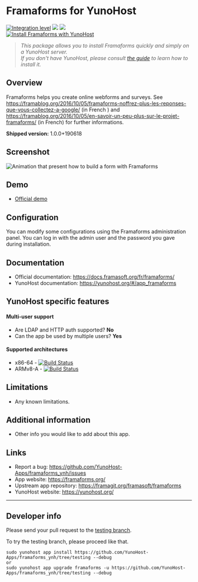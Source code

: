 # Framaforms for YunoHost

[![Integration level](https://dash.yunohost.org/integration/framaforms.svg)](https://dash.yunohost.org/appci/app/framaforms) ![](https://ci-apps.yunohost.org/ci/badges/framaforms.status.svg) ![](https://ci-apps.yunohost.org/ci/badges/framaforms.maintain.svg)  
[![Install Framaforms with YunoHost](https://install-app.yunohost.org/install-with-yunohost.png)](https://install-app.yunohost.org/?app=framaforms)

> *This package allows you to install Framaforms quickly and simply on a YunoHost server.  
If you don't have YunoHost, please consult [the guide](https://yunohost.org/#/install) to learn how to install it.*

## Overview
Framaforms helps you create online webforms and surveys.
See https://framablog.org/2016/10/05/framaforms-noffrez-plus-les-reponses-que-vous-collectez-a-google/ (in French ) and https://framablog.org/2016/10/05/en-savoir-un-peu-plus-sur-le-projet-framaforms/ (in French) for further informations.

**Shipped version:** 1.0.0+190618

## Screenshot

![Animation that present how to build a form with Framaforms](https://framaforms.org/profiles/framaforms_org/files/imgforms/anim_creation.gif)

## Demo

* [Official demo](https://framaforms.org/)

## Configuration

You can modify some configurations using the Framaforms administration panel. You can log in with the admin user and the password you gave during installation.

## Documentation

 * Official documentation: https://docs.framasoft.org/fr/framaforms/
 * YunoHost documentation: https://yunohost.org/#/app_framaforms

## YunoHost specific features

#### Multi-user support

 * Are LDAP and HTTP auth supported? **No**
 * Can the app be used by multiple users? **Yes**

#### Supported architectures

* x86-64 - [![Build Status](https://ci-apps.yunohost.org/ci/logs/framaforms%20%28Apps%29.svg)](https://ci-apps.yunohost.org/ci/apps/framaforms/)
* ARMv8-A - [![Build Status](https://ci-apps-arm.yunohost.org/ci/logs/framaforms%20%28Apps%29.svg)](https://ci-apps-arm.yunohost.org/ci/apps/framaforms/)

## Limitations

* Any known limitations.

## Additional information

* Other info you would like to add about this app.

## Links

 * Report a bug: https://github.com/YunoHost-Apps/framaforms_ynh/issues
 * App website: https://framaforms.org/
 * Upstream app repository: https://framagit.org/framasoft/framaforms
 * YunoHost website: https://yunohost.org/

---

## Developer info

Please send your pull request to the [testing branch](https://github.com/YunoHost-Apps/framaforms_ynh/tree/testing).

To try the testing branch, please proceed like that.
```
sudo yunohost app install https://github.com/YunoHost-Apps/framaforms_ynh/tree/testing --debug
or
sudo yunohost app upgrade framaforms -u https://github.com/YunoHost-Apps/framaforms_ynh/tree/testing --debug
```

